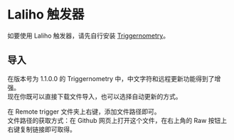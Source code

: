 # Laliho 触发器

如要使用 Laliho 触发器，请先自行安装 [Triggernometry](https://github.com/paissaheavyindustries/Triggernometry/releases)。

## 导入
在版本号为 1.1.0.0 的 Triggernometry 中，中文字符和远程更新功能得到了增强。  
现在你既可以直接下载文件导入，也可以选择自动更新的方式。

在 Remote trigger 文件夹上右键，添加文件路径即可。  
文件路径的获取方式：在 Github 网页上打开这个文件，在右上角的 Raw 按钮上右键复制链接即可取得。
